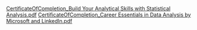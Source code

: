 [CertificateOfCompletion_Build Your Analytical Skills with Statistical Analysis.pdf](https://github.com/GBlanch/Portfolio/files/12424808/CertificateOfCompletion_Build.Your.Analytical.Skills.with.Statistical.Analysis.pdf)
[CertificateOfCompletion_Career Essentials in Data Analysis by Microsoft and LinkedIn.pdf](https://github.com/GBlanch/Portfolio/files/12424809/CertificateOfCompletion_Career.Essentials.in.Data.Analysis.by.Microsoft.and.LinkedIn.pdf)
